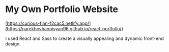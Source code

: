 # My Own Portfolio Website
[https://curious-flan-f2cac5.netlify.app/](https://narekhovhannisyan96.github.io/react-portfolio/)

I used React and Sass to create a visually appealing and dynamic front-end design.
